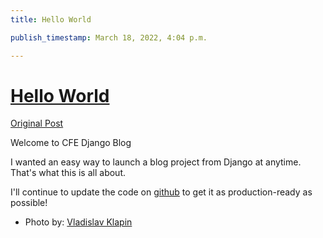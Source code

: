 ```yaml
---
title: Hello World

publish_timestamp: March 18, 2022, 4:04 p.m.

---
```

# [Hello World](http://www.desalsa.io:8000/blog/hello-world/)
[Original Post](http://www.desalsa.io:8000/blog/hello-world/)

Welcome to CFE Django Blog


I wanted an easy way to launch a blog project from Django at anytime. That&#x27;s what this is all about.

I&#x27;ll continue to update the code on [github](https://github.com/codingforentrepreneurs/cfe-django-blog) to get it as production-ready as possible!



- Photo by: [Vladislav Klapin](https://unsplash.com/photos/PVr9Gsj93Pc?utm_source=unsplash&amp;utm_medium=referral&amp;utm_content=creditShareLink)